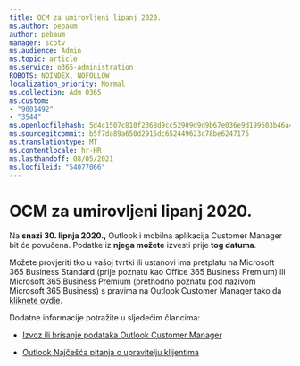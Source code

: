 ```yaml
---
title: OCM za umirovljeni lipanj 2020.
ms.author: pebaum
author: pebaum
manager: scotv
ms.audience: Admin
ms.topic: article
ms.service: o365-administration
ROBOTS: NOINDEX, NOFOLLOW
localization_priority: Normal
ms.collection: Adm_O365
ms.custom:
- "9001492"
- "3544"
ms.openlocfilehash: 5d4c1507c810f2368d9cc52909d9d9b67e036e9d199603b46a4e992a41df898e
ms.sourcegitcommit: b5f7da89a650d2915dc652449623c78be6247175
ms.translationtype: MT
ms.contentlocale: hr-HR
ms.lasthandoff: 08/05/2021
ms.locfileid: "54077066"
---
```

# <a name="ocm-to-be-retired-june-2020"></a>OCM za umirovljeni lipanj 2020.


Na **snazi 30. lipnja 2020.,** Outlook i mobilna aplikacija Customer Manager bit će povučena. Podatke iz  **njega možete**  izvesti prije  **tog datuma**.  

Možete provjeriti tko u vašoj tvrtki ili ustanovi ima pretplatu na Microsoft 365 Business Standard (prije poznatu kao Office 365 Business Premium) ili Microsoft 365 Business Premium (prethodno poznatu pod nazivom Microsoft 365 Business) s pravima na Outlook Customer Manager tako da [kliknete ovdje](https://admin.microsoft.com/AdminPortal/Home?ref=/users).

Dodatne informacije potražite u sljedećim člancima:

- [Izvoz ili brisanje podataka Outlook Customer Manager](https://support.office.com/article/1a421cb4-e8de-4b44-bfb8-710b92820439)

- [Outlook Najčešća pitanja o upravitelju klijentima](https://techcommunity.microsoft.com/t5/outlook-customer-manager/faq-frequently-asked-questions-about-outlook-customer-manager/m-p/29680)
